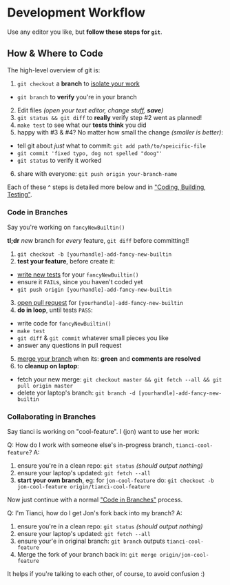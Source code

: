 # Development Workflow

Use any editor you like, but **follow these steps for `git`**.

## How & Where to Code

The high-level overview of git is:

1. `git checkout` a **branch** to [isolate your work](#code-in-branches)
  - `git branch` to **verify** you're in your branch
2. Edit files _(open your text editor, change stuff, **save**)_
3. `git status && git diff` to **really** verify step #2 went as planned!
4. `make test` to see what our **tests think** you did
5. happy with #3 & #4? No matter how small the change _(smaller is better)_:
  - tell git about *just* what to commit: `git add path/to/speicific-file`
  - `git commit 'fixed typo, dog not spelled "doog"'`
  - `git status` to verify it worked
6. share with everyone: `git push origin your-branch-name`

Each of these ^ steps is detailed more below and in ["Coding, Building,
Testing"](#coding-building-testing).

### Code in Branches

Say you're working on `fancyNewBuiltin()`

**tl;dr** _new_ branch for _every_ feature, `git diff` before committing!!

1. `git checkout -b [yourhandle]-add-fancy-new-builtin`
2. **test your feature**, before create it:
  - [write new tests](../src/#writing-tests) for your `fancyNewBuiltin()`
  - ensure it `FAIL`s, since you haven't coded yet
  - `git push origin [yourhandle]-add-fancy-new-builtin`
3. [open pull request](https://help.github.com/articles/creating-a-pull-request/) for `[yourhandle]-add-fancy-new-builtin`
4. **do in loop**, until tests `PASS`:
  - write code for `fancyNewBuiltin()`
  - `make test`
  - `git diff` & `git commit` whatever small pieces you like
  - answer any questions in pull request
5. [merge your branch](https://help.github.com/articles/merging-a-pull-request/)
  when its: **green** and **comments are resolved**
6. to **cleanup on laptop**:
  - fetch your new merge: `git checkout master && git fetch --all && git pull origin master`
  - delete yor laptop's branch: `git branch -d [yourhandle]-add-fancy-new-builtin`

### Collaborating in Branches

Say tianci is working on "cool-feature". I (jon) want to use her work:

Q: How do I work with someone else's in-progress branch, `tianci-cool-feature`?
A:

1. ensure you're in a clean repo: `git status` _(should output nothing)_
2. ensure your laptop's updated: `git fetch --all`
3. **start your own branch**, eg: for `jon-cool-feature` do:
   `git checkout -b jon-cool-feature origin/tianci-cool-feature`

Now just continue with a normal ["Code in Branches"](#code-in-branches) process.

Q: I'm Tianci, how do I get Jon's fork back into my branch? A:

1. ensure you're in a clean repo: `git status` _(should output nothing)_
2. ensure your laptop's updated: `git fetch --all`
3. ensure your'e in original branch: `git branch` outputs  `tianci-cool-feature`
4. Merge the fork of your branch back in: `git merge origin/jon-cool-feature`

It helps if you're talking to each other, of course, to avoid confusion :)
